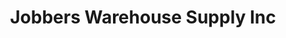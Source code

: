 ---
title: "Jobbers Warehouse Supply Inc"
url: /minneapolis/jobbers-warehouse-supply-inc/
shop: car parts
---